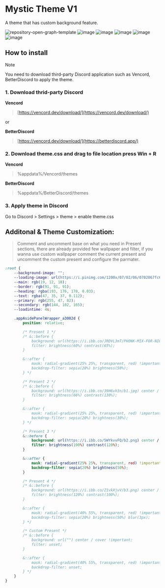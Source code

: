 # Mystic Theme V1
A theme that has custom background feature.

![repository-open-graph-template](https://github.com/user-attachments/assets/424d8972-9ec6-4748-a876-b50ac2949550)
![image](https://github.com/user-attachments/assets/c8f93f61-81b9-49b8-a94e-1434124be0b9)
![image](https://github.com/user-attachments/assets/459aecb5-54f4-48ed-9def-b99a030b354b)
![image](https://github.com/user-attachments/assets/9a6c2577-1f18-4107-9e3c-0c01861c2c53)
![image](https://github.com/user-attachments/assets/048f6421-1de6-4438-8f53-09d22d29b3fa)
![image](https://github.com/user-attachments/assets/72c514fb-fa23-45c3-82ff-4a4e1d486305)

## How to install
> [!NOTE]
> You need to download third-party Discord application such as Vencord, BetterDiscord to apply the theme.

### 1. Download thrid-party Discord
**Vencord**
> [https://vencord.dev/download/](https://vencord.dev/download/)

or

**BetterDiscord**
> [https://vencord.dev/download/](https://betterdiscord.app/)

### 2. Download theme.css and drag to file location press Win + R
**Vencord**
> %appdata%/Vencord/themes

**BetterDiscord**
> %appdata%/BetterDiscord/themes

### 3. Apply theme in Discord
Go to Discord > Settings > theme > enable theme.css

## Additonal & Theme Customization:
> Comment and uncomment base on what you need in Present sections, there are already provided few wallpaper and filter, if you wanna use custom wallpaper comment the current present and uncomment the custom present and configure the parmater.

```css
:root {
    --background-image: "";
	--loading-image: url(https://i.pinimg.com/1200x/07/02/06/0702067fc6e3207de2aa6203144befd5.jpg);    
	--main: rgb(19, 12, 18);
    --border: rgb(91, 91, 91);
    --heading: rgba(193, 176, 178, 0.03);
    --text: rgba(47, 35, 37, 0.112);
    --primary: rgb(255, 47, 82);
    --secondary: rgb(144, 102, 165);
    --loadintime: 4s;

    .appAsidePanelWrapper_a3002d {
        position: relative;

        /* Present 1 */
        /* &::before {
            background: url(https://i.ibb.co/JRDVL3mT/PHONK-MIX-FOR-NIGHT-DRIVE-BEST-LXST-CXNTURY-TYPE-3-HOUR-CAR-MUSIC-2025-1-59-3-screenshot.png) center / 40% !important;
            filter: brightness(60%) contrast(65%);
        }

        &::after {
            mask: radial-gradient(25% 25%, transparent, red) !important;
            backdrop-filter: sepia(20%) brightness(50%);
        } */

        /* Present 2 */
        /* &::before {
            background: url(https://i.ibb.co/39H6vh3n/b1.jpg) center / cover !important;
            filter: brightness(66%) contrast(130%);
        }

        &::after {
            mask: radial-gradient(25% 25%, transparent, red) !important;
            backdrop-filter: sepia(20%) brightness(30%);
        } */

        /* Present 3 */
        &::before {
            background: url(https://i.ibb.co/5WYkvvFQ/b2.png) center / cover !important;
            filter: brightness(190%) contrast(120%); 
        }

        &::after {
            mask: radial-gradient(25% 25%, transparent, red) !important;
            backdrop-filter: sepia(20%) brightness(50%);
        }

        /* Present 4 */
        /* &::before {
            background: url(https://i.ibb.co/Z1vkXjvV/b3.png) center / cover !important;
            filter: brightness(120%) contrast(100%);
        }

        &::after {
            mask: radial-gradient(40% 55%, transparent, red) !important;
            backdrop-filter: sepia(20%) brightness(50%) blur(3px);
        } */

        /* Custom Present */
        /* &::before {
            background: url("") center / cover !important;
            filter: unset;
        }

        &::after {
            mask: radial-gradient(40% 55%, transparent, red) !important;
            backdrop-filter: unset;
        } */
    }
}
```
